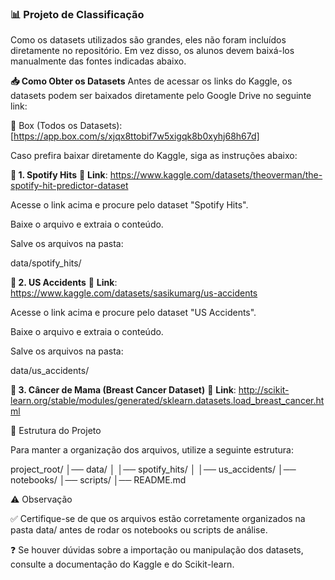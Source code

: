 ### 📊 Projeto de Classificação 
Como os datasets utilizados são grandes, eles não foram incluídos diretamente no repositório. Em vez disso, os alunos devem baixá-los manualmente das fontes indicadas abaixo.

**📥 Como Obter os Datasets**
Antes de acessar os links do Kaggle, os datasets podem ser baixados diretamente pelo Google Drive no seguinte link:

🔗 Box (Todos os Datasets): [https://app.box.com/s/xjqx8ttobif7w5xigqk8b0xyhj68h67d]

Caso prefira baixar diretamente do Kaggle, siga as instruções abaixo:

**🎵 1. Spotify Hits**
🔗 **Link**: https://www.kaggle.com/datasets/theoverman/the-spotify-hit-predictor-dataset

Acesse o link acima e procure pelo dataset "Spotify Hits".

Baixe o arquivo e extraia o conteúdo.

Salve os arquivos na pasta:

data/spotify_hits/

**🚦 2. US Accidents**
🔗 **Link**: https://www.kaggle.com/datasets/sasikumarg/us-accidents

Acesse o link acima e procure pelo dataset "US Accidents".

Baixe o arquivo e extraia o conteúdo.

Salve os arquivos na pasta:

data/us_accidents/

**🏥 3. Câncer de Mama (Breast Cancer Dataset)**
🔗 **Link**: http://scikit-learn.org/stable/modules/generated/sklearn.datasets.load_breast_cancer.html


📂 Estrutura do Projeto

Para manter a organização dos arquivos, utilize a seguinte estrutura:

project_root/
│── data/
│   │── spotify_hits/
│   │── us_accidents/
│── notebooks/
│── scripts/
│── README.md

⚠️ Observação

✅ Certifique-se de que os arquivos estão corretamente organizados na pasta data/ antes de rodar os notebooks ou scripts de análise.

❓ Se houver dúvidas sobre a importação ou manipulação dos datasets, consulte a documentação do Kaggle e do Scikit-learn.


